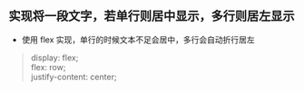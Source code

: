 ## 实现将一段文字，若单行则居中显示，多行则居左显示    

- 使用 flex 实现，单行的时候文本不足会居中，多行会自动折行居左   
> display: flex;    
> flex: row;   
> justify-content: center;   